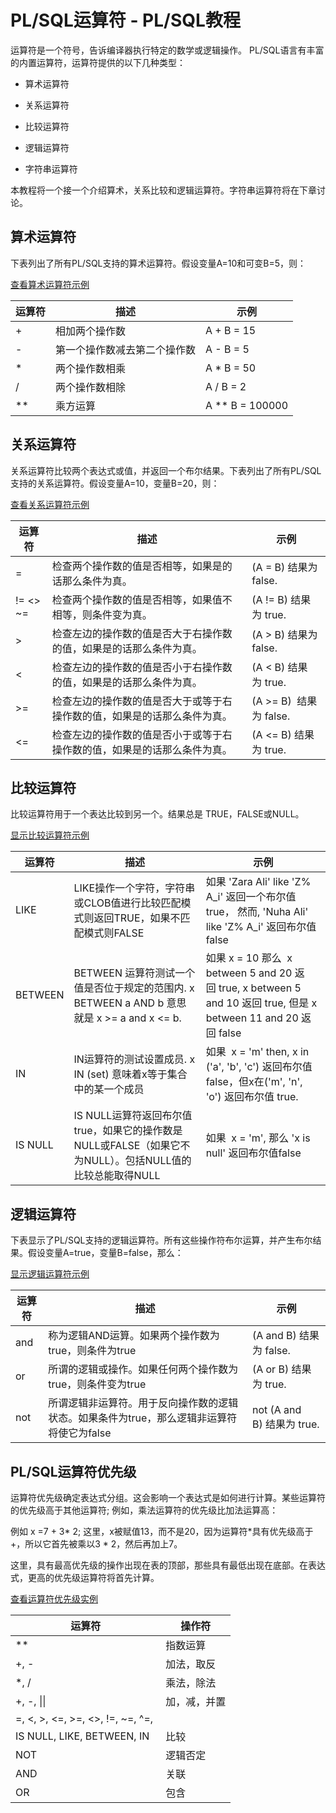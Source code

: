 # PL/SQL运算符 - PL/SQL教程

运算符是一个符号，告诉编译器执行特定的数学或逻辑操作。 PL/SQL语言有丰富的内置运算符，运算符提供的以下几种类型：

*   算术运算符

*   关系运算符

*   比较运算符

*   逻辑运算符

*   字符串运算符

本教程将一个接一个介绍算术，关系比较和逻辑运算符。字符串运算符将在下章讨论。

## 算术运算符

下表列出了所有PL/SQL支持的算术运算符。假设变量A=10和可变B=5，则：

[查看算术运算符示例](http://www.yiibai.com/plsql/plsql_arithmetic_operators.html "算术运算符")

| 运算符 | 描述 | 示例 |
| --- | --- | --- |
| + | 相加两个操作数 | A + B = 15 |
| - | 第一个操作数减去第二个操作数 | A - B = 5 |
| * | 两个操作数相乘 | A * B = 50 |
| / | 两个操作数相除 | A / B = 2 |
| ** | 乘方运算 | A ** B = 100000 |

## 关系运算符

关系运算符比较两个表达式或值，并返回一个布尔结果。下表列出了所有PL/SQL支持的关系运算符。假设变量A=10，变量B=20，则：

[查看关系运算符示例](http://www.yiibai.com/plsql/plsql_relational_operators.html "关系运算符")

| 运算符 | 描述 | 示例 |
| --- | --- | --- |
| = | 检查两个操作数的值是否相等，如果是的话那么条件为真。 | (A = B) 结果为 false. |
| != &lt;&gt; ~= | 检查两个操作数的值是否相等，如果值不相等，则条件变为真。 | (A != B) 结果为 true. |
| &gt; | 检查左边的操作数的值是否大于右操作数的值，如果是的话那么条件为真。 | (A &gt; B) 结果为 false. |
| &lt; | 检查左边的操作数的值是否小于右操作数的值，如果是的话那么条件为真。 | (A &lt; B) 结果为 true. |
| &gt;= | 检查左边的操作数的值是否大于或等于右操作数的值，如果是的话那么条件为真。 | (A &gt;= B)  结果为 false. |
| &lt;= | 检查左边的操作数的值是否小于或等于右操作数的值，如果是的话那么条件为真。 | (A &lt;= B) 结果为 true. |

## 比较运算符

比较运算符用于一个表达比较到另一个。结果总是 TRUE，FALSE或NULL。

[显示比较运算符示例](http://www.yiibai.com/plsql/plsql_comparison_operators.html "比较运算符")

| 运算符 | 描述 | 示例 |
| --- | --- | --- |
| LIKE | LIKE操作一个字符，字符串或CLOB值进行比较匹配模式则返回TRUE，如果不匹配模式则FALSE | 如果 'Zara Ali' like 'Z% A_i' 返回一个布尔值true， 然而, 'Nuha Ali' like 'Z% A_i' 返回布尔值 false |
| BETWEEN | BETWEEN 运算符测试一个值是否位于规定的范围内. x BETWEEN a AND b 意思就是 x &gt;= a and x &lt;= b. | 如果 x = 10 那么  x between 5 and 20 返回 true, x between 5 and 10 返回 true, 但是 x between 11 and 20 返回 false |
| IN | IN运算符的测试设置成员. x IN (set) 意味着x等于集合中的某一个成员 | 如果  x = 'm' then, x in ('a', 'b', 'c') 返回布尔值false，但x在('m', 'n', 'o') 返回布尔值 true. |
| IS NULL | IS NULL运算符返回布尔值true，如果它的操作数是NULL或FALSE（如果它不为NULL）。包括NULL值的比较总能取得NULL | 如果  x = 'm', 那么 'x is null' 返回布尔值false |

## 逻辑运算符

下表显示了PL/SQL支持的逻辑运算符。所有这些操作符布尔运算，并产生布尔结果。假设变量A=true，变量B=false，那么：

[显示逻辑运算符示例](http://www.yiibai.com/plsql/plsql_logical_operators.html "逻辑运算符")

| 运算符 | 描述 | 示例 |
| --- | --- | --- |
| and | 称为逻辑AND运算。如果两个操作数为true，则条件为true | (A and B) 结果为 false. |
| or | 所谓的逻辑或操作。如果任何两个操作数为true，则条件变为true | (A or B) 结果为 true. |
| not | 所谓逻辑非运算符。用于反向操作数的逻辑状态。如果条件为true，那么逻辑非运算符将使它为false | not (A and B) 结果为 true. |

## PL/SQL运算符优先级

运算符优先级确定表达式分组。这会影响一个表达式是如何进行计算。某些运算符的优先级高于其他运算符; 例如，乘法运算符的优先级比加法运算高：

例如 x =7 + 3* 2; 这里，x被赋值13，而不是20，因为运算符*具有优先级高于+，所以它首先被乘以3 * 2，然后再加上7。

这里，具有最高优先级的操作出现在表的顶部，那些具有最低出现在底部。在表达式，更高的优先级运算符将首先计算。

[查看运算符优先级实例](http://www.yiibai.com/plsql/plsql_operators_precedence.html "PL/SQL运算符优先级")

| 运算符 | 操作符 |
| --- | --- |
| ** | 指数运算 |
| +, - | 加法，取反 |
| *, / | 乘法，除法 |
| +, -, &#124;&#124; | 加，减，并置 |
| =, &lt;, &gt;, &lt;=, &gt;=, &lt;&gt;, !=, ~=, ^=, 
IS NULL, LIKE, BETWEEN, IN | 比较 |
| NOT | 逻辑否定 |
| AND | 关联 |
| OR | 包含 |

